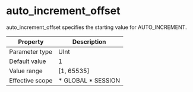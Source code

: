 auto_increment_offset 
==========================================

auto_increment_offset specifies the starting value for AUTO_INCREMENT. 


|  **Property**   |                                              **Description**                                               |
|-----------------|------------------------------------------------------------------------------------------------------------|
| Parameter type  | UInt                                                                                                       |
| Default value   | 1                                                                                                          |
| Value range     | \[1, 65535\]                                                                                               |
| Effective scope | * GLOBAL   * SESSION    |




